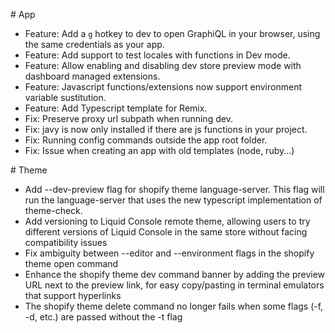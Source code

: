 # App

- Feature: Add a `g` hotkey to dev to open GraphiQL in your browser, using the same credentials as your app.
- Feature: Add support to test locales with functions in Dev mode.
- Feature: Allow enabling and disabling dev store preview mode with dashboard managed extensions.
- Feature: Javascript functions/extensions now support environment variable sustitution.
- Feature: Add Typescript template for Remix.
- Fix: Preserve proxy url subpath when running dev.
- Fix: javy is now only installed if there are js functions in your project.
- Fix: Running config commands outside the app root folder.
- Fix: Issue when creating an app with old templates (node, ruby...)

# Theme

- Add --dev-preview flag for shopify theme language-server. This flag will run the language-server that uses the new typescript implementation of theme-check.
- Add versioning to Liquid Console remote theme, allowing users to try different versions of Liquid Console in the same store without facing compatibility issues
- Fix ambiguity between --editor and --environment flags in the shopify theme open command
- Enhance the shopify theme dev command banner by adding the preview URL next to the preview link, for easy copy/pasting in terminal emulators that support hyperlinks
- The shopify theme delete command no longer fails when some flags (-f, -d, etc.) are passed without the -t flag
